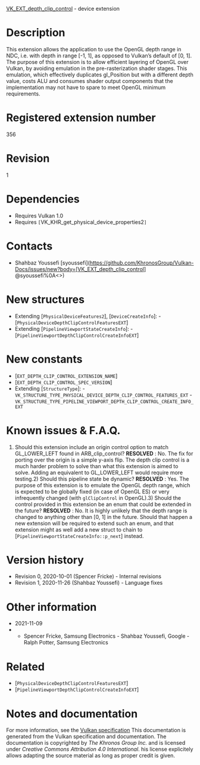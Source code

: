 [VK_EXT_depth_clip_control](https://www.khronos.org/registry/vulkan/specs/1.3-extensions/man/html/VK_EXT_depth_clip_control.html) - device extension

# Description
This extension allows the application to use the OpenGL depth range in NDC,
i.e. with depth in range [-1, 1], as opposed to Vulkan’s default of
[0, 1].
The purpose of this extension is to allow efficient layering of OpenGL over
Vulkan, by avoiding emulation in the pre-rasterization shader stages.
This emulation, which effectively duplicates gl_Position but with a
different depth value, costs ALU and consumes shader output components that
the implementation may not have to spare to meet OpenGL minimum
requirements.

# Registered extension number
356

# Revision
1

# Dependencies
- Requires Vulkan 1.0
- Requires `[`VK_KHR_get_physical_device_properties2`]`

# Contacts
- Shahbaz Youssefi [syoussefi](https://github.com/KhronosGroup/Vulkan-Docs/issues/new?body=[VK_EXT_depth_clip_control] @syoussefi%0A<<Here describe the issue or question you have about the VK_EXT_depth_clip_control extension>>)

# New structures
- Extending [`PhysicalDeviceFeatures2`], [`DeviceCreateInfo`]:  - [`PhysicalDeviceDepthClipControlFeaturesEXT`] 
- Extending [`PipelineViewportStateCreateInfo`]:  - [`PipelineViewportDepthClipControlCreateInfoEXT`]

# New constants
- [`EXT_DEPTH_CLIP_CONTROL_EXTENSION_NAME`]
- [`EXT_DEPTH_CLIP_CONTROL_SPEC_VERSION`]
- Extending [`StructureType`]:  - `VK_STRUCTURE_TYPE_PHYSICAL_DEVICE_DEPTH_CLIP_CONTROL_FEATURES_EXT`  - `VK_STRUCTURE_TYPE_PIPELINE_VIEWPORT_DEPTH_CLIP_CONTROL_CREATE_INFO_EXT`

# Known issues & F.A.Q.
1) Should this extension include an origin control option to match
GL_LOWER_LEFT found in ARB_clip_control? **RESOLVED** : No.
The fix for porting over the origin is a simple y-axis flip.
The depth clip control is a much harder problem to solve than what this
extension is aimed to solve.
Adding an equivalent to GL_LOWER_LEFT would require more testing.2) Should this pipeline state be dynamic? **RESOLVED** : Yes.
The purpose of this extension is to emulate the OpenGL depth range, which is
expected to be globally fixed (in case of OpenGL ES) or very infrequently
changed (with `glClipControl` in OpenGL).3) Should the control provided in this extension be an enum that could be
extended in the future? **RESOLVED** : No.
It is highly unlikely that the depth range is changed to anything other than
[0, 1] in the future.
Should that happen a new extension will be required to extend such an enum,
and that extension might as well add a new struct to chain to
[`PipelineViewportStateCreateInfo::p_next`] instead.

# Version history
- Revision 0, 2020-10-01 (Spencer Fricke)  - Internal revisions 
- Revision 1, 2020-11-26 (Shahbaz Youssefi)  - Language fixes

# Other information
* 2021-11-09
*   - Spencer Fricke, Samsung Electronics  - Shahbaz Youssefi, Google  - Ralph Potter, Samsung Electronics

# Related
- [`PhysicalDeviceDepthClipControlFeaturesEXT`]
- [`PipelineViewportDepthClipControlCreateInfoEXT`]

# Notes and documentation
For more information, see the [Vulkan specification](https://www.khronos.org/registry/vulkan/specs/1.3-extensions/html/vkspec.html)
This documentation is generated from the Vulkan specification and documentation.
The documentation is copyrighted by *The Khronos Group Inc.* and is licensed under *Creative Commons Attribution 4.0 International*.
his license explicitely allows adapting the source material as long as proper credit is given.
        